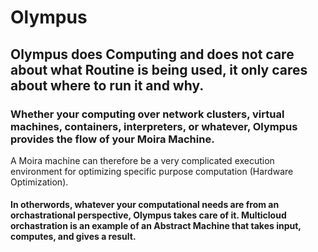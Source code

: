 # Olympus
## Olympus does Computing and does not care about what Routine is being used, it only cares about where to run it and why.

### Whether your computing over network clusters, virtual machines, containers, interpreters, or whatever, Olympus provides the flow of your Moira Machine.
A Moira machine can therefore be a very complicated execution environment for optimizing specific purpose computation (Hardware Optimization).

#### In otherwords, whatever your computational needs are from an orchastrational perspective, Olympus takes care of it. Multicloud orchastration is an example of an Abstract Machine that takes input, computes, and gives a result.
